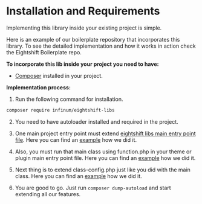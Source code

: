 # Installation and Requirements

Implementing this library inside your existing project is simple.

Here is an example of our boilerplate repository that incorporates this library. To see the detailed implementation and how it works in action check the Eightshift Boilerplate repo.

**To incorporate this lib inside your project you need to have:**
* [Composer](https://getcomposer.org/) installed in your project.

**Implementation process:**
1. Run the following command for installation.

```bash
composer require infinum/eightshift-libs
```

2. You need to have autoloader installed and required in the project.

3. One main project entry point must extend [eightshift libs main entry point file](https://github.com/infinum/eightshift-libs/blob/develop/src/class-main.php). Here you can find an [example](https://github.com/infinum/eightshift-boilerplate/blob/develop/src/class-main.php) how we did it.

4. Also, you must run that main class using function.php in your theme or plugin main entry point file. Here you can find an [example](https://github.com/infinum/eightshift-boilerplate/blob/develop/functions.php) how we did it.

5. Next thing is to extend class-config.php just like you did with the main class. Here you can find an [example](https://github.com/infinum/eightshift-boilerplate/blob/develop/src/class-config.php) how we did it.

6. You are good to go. Just run `composer dump-autoload` and start extending all our features.

